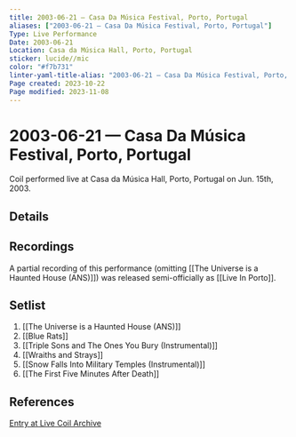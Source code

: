 ```yaml
---
title: 2003-06-21 — Casa Da Música Festival, Porto, Portugal
aliases: ["2003-06-21 — Casa Da Música Festival, Porto, Portugal"]
Type: Live Performance
Date: 2003-06-21
Location: Casa da Música Hall, Porto, Portugal
sticker: lucide//mic
color: "#f7b731"
linter-yaml-title-alias: "2003-06-21 — Casa Da Música Festival, Porto, Portugal"
Page created: 2023-10-22
Page modified: 2023-11-08
---
```


# 2003-06-21 — Casa Da Música Festival, Porto, Portugal

Coil performed live at Casa da Música Hall, Porto, Portugal on Jun. 15th, 2003.

## Details


## Recordings

A partial recording of this performance (omitting [[The Universe is a Haunted House (ANS)]]) was released semi-officially as [[Live In Porto]].

## Setlist
1. [[The Universe is a Haunted House (ANS)]]
2. [[Blue Rats]]
3. [[Triple Sons and The Ones You Bury (Instrumental)]]
4. [[Wraiths and Strays]]
5. [[Snow Falls Into Military Temples (Instrumental)]]
6. [[The First Five Minutes After Death]]

## References

[Entry at Live Coil Archive](https://live-coil-archive.com/2003-2/2003-porto/)
